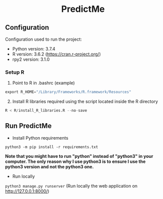 <h1 align="center">
  PredictMe
</h1>

## Configuration

Configuration used to run the project:
- Python version: 3.7.4
- R version: 3.6.2 (https://cran.r-project.org/)
- rpy2 version: 3.1.0

### Setup R

1. Point to R in .bashrc (example)

```python
export R_HOME="/Library/Frameworks/R.framework/Resources"
```

2. Install R libraries required using the script located inside the R directory

```python
R < R/install_R_libraries.R --no-save  
```

## Run PredictMe

- Install Python requirements

``python3 -m pip install -r requirements.txt``

**Note that you might have to run "python" instead of "python3" in your computer.
The only reason why I use python3 is to ensure I use the python3 version and not
the python3 one.**

- Run locally

``python3 manage.py runserver`` (Run locally the web application on http://127.0.0.1:8000/)
